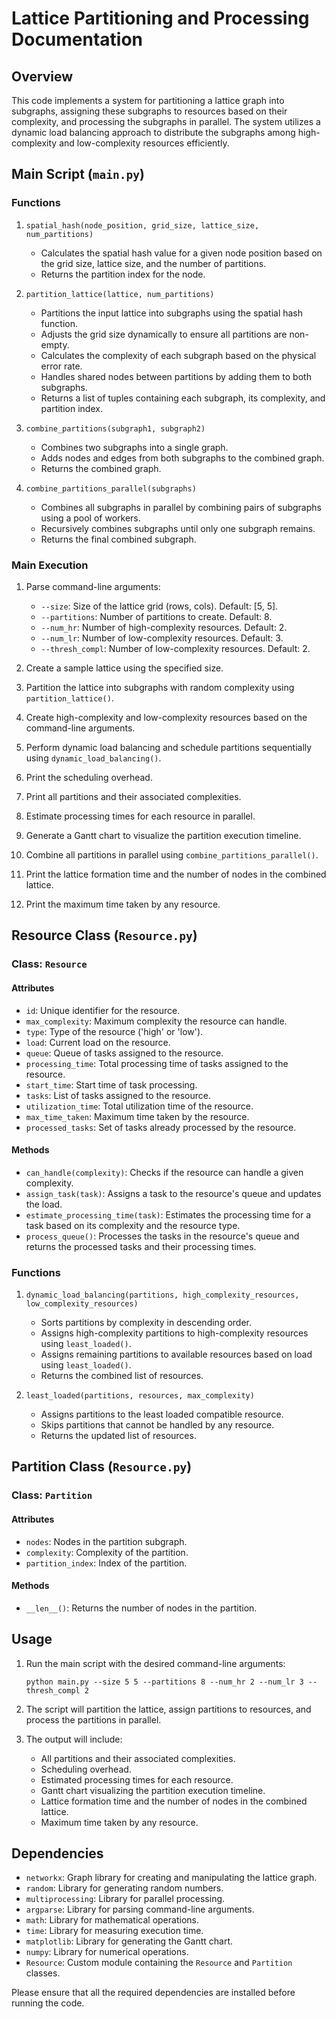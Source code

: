 # Lattice Partitioning and Processing Documentation

## Overview
This code implements a system for partitioning a lattice graph into subgraphs, assigning these subgraphs to resources based on their complexity, and processing the subgraphs in parallel. The system utilizes a dynamic load balancing approach to distribute the subgraphs among high-complexity and low-complexity resources efficiently.

## Main Script (`main.py`)

### Functions

1. `spatial_hash(node_position, grid_size, lattice_size, num_partitions)`
   - Calculates the spatial hash value for a given node position based on the grid size, lattice size, and the number of partitions.
   - Returns the partition index for the node.

2. `partition_lattice(lattice, num_partitions)`
   - Partitions the input lattice into subgraphs using the spatial hash function.
   - Adjusts the grid size dynamically to ensure all partitions are non-empty.
   - Calculates the complexity of each subgraph based on the physical error rate.
   - Handles shared nodes between partitions by adding them to both subgraphs.
   - Returns a list of tuples containing each subgraph, its complexity, and partition index.

3. `combine_partitions(subgraph1, subgraph2)`
   - Combines two subgraphs into a single graph.
   - Adds nodes and edges from both subgraphs to the combined graph.
   - Returns the combined graph.

4. `combine_partitions_parallel(subgraphs)`
   - Combines all subgraphs in parallel by combining pairs of subgraphs using a pool of workers.
   - Recursively combines subgraphs until only one subgraph remains.
   - Returns the final combined subgraph.

### Main Execution

1. Parse command-line arguments:
   - `--size`: Size of the lattice grid (rows, cols). Default: [5, 5].
   - `--partitions`: Number of partitions to create. Default: 8.
   - `--num_hr`: Number of high-complexity resources. Default: 2.
   - `--num_lr`: Number of low-complexity resources. Default: 3.
   - `--thresh_compl`: Number of low-complexity resources. Default: 2.

2. Create a sample lattice using the specified size.

3. Partition the lattice into subgraphs with random complexity using `partition_lattice()`.

4. Create high-complexity and low-complexity resources based on the command-line arguments.

5. Perform dynamic load balancing and schedule partitions sequentially using `dynamic_load_balancing()`.

6. Print the scheduling overhead.

7. Print all partitions and their associated complexities.

8. Estimate processing times for each resource in parallel.

9. Generate a Gantt chart to visualize the partition execution timeline.

10. Combine all partitions in parallel using `combine_partitions_parallel()`.

11. Print the lattice formation time and the number of nodes in the combined lattice.

12. Print the maximum time taken by any resource.

## Resource Class (`Resource.py`)

### Class: `Resource`

#### Attributes
- `id`: Unique identifier for the resource.
- `max_complexity`: Maximum complexity the resource can handle.
- `type`: Type of the resource ('high' or 'low').
- `load`: Current load on the resource.
- `queue`: Queue of tasks assigned to the resource.
- `processing_time`: Total processing time of tasks assigned to the resource.
- `start_time`: Start time of task processing.
- `tasks`: List of tasks assigned to the resource.
- `utilization_time`: Total utilization time of the resource.
- `max_time_taken`: Maximum time taken by the resource.
- `processed_tasks`: Set of tasks already processed by the resource.

#### Methods
- `can_handle(complexity)`: Checks if the resource can handle a given complexity.
- `assign_task(task)`: Assigns a task to the resource's queue and updates the load.
- `estimate_processing_time(task)`: Estimates the processing time for a task based on its complexity and the resource type.
- `process_queue()`: Processes the tasks in the resource's queue and returns the processed tasks and their processing times.

### Functions

1. `dynamic_load_balancing(partitions, high_complexity_resources, low_complexity_resources)`
   - Sorts partitions by complexity in descending order.
   - Assigns high-complexity partitions to high-complexity resources using `least_loaded()`.
   - Assigns remaining partitions to available resources based on load using `least_loaded()`.
   - Returns the combined list of resources.

2. `least_loaded(partitions, resources, max_complexity)`
   - Assigns partitions to the least loaded compatible resource.
   - Skips partitions that cannot be handled by any resource.
   - Returns the updated list of resources.

## Partition Class (`Resource.py`)

### Class: `Partition`

#### Attributes
- `nodes`: Nodes in the partition subgraph.
- `complexity`: Complexity of the partition.
- `partition_index`: Index of the partition.

#### Methods
- `__len__()`: Returns the number of nodes in the partition.

## Usage

1. Run the main script with the desired command-line arguments:
   ```
   python main.py --size 5 5 --partitions 8 --num_hr 2 --num_lr 3 --thresh_compl 2
   ```

2. The script will partition the lattice, assign partitions to resources, and process the partitions in parallel.

3. The output will include:
   - All partitions and their associated complexities.
   - Scheduling overhead.
   - Estimated processing times for each resource.
   - Gantt chart visualizing the partition execution timeline.
   - Lattice formation time and the number of nodes in the combined lattice.
   - Maximum time taken by any resource.

## Dependencies
- `networkx`: Graph library for creating and manipulating the lattice graph.
- `random`: Library for generating random numbers.
- `multiprocessing`: Library for parallel processing.
- `argparse`: Library for parsing command-line arguments.
- `math`: Library for mathematical operations.
- `time`: Library for measuring execution time.
- `matplotlib`: Library for generating the Gantt chart.
- `numpy`: Library for numerical operations.
- `Resource`: Custom module containing the `Resource` and `Partition` classes.

Please ensure that all the required dependencies are installed before running the code.